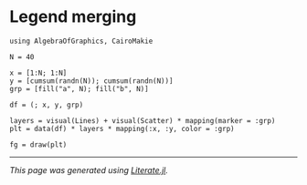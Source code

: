 # Legend merging

````@example legend_merging
using AlgebraOfGraphics, CairoMakie

N = 40

x = [1:N; 1:N]
y = [cumsum(randn(N)); cumsum(randn(N))]
grp = [fill("a", N); fill("b", N)]

df = (; x, y, grp)

layers = visual(Lines) + visual(Scatter) * mapping(marker = :grp)
plt = data(df) * layers * mapping(:x, :y, color = :grp)

fg = draw(plt)
````

---

*This page was generated using [Literate.jl](https://github.com/fredrikekre/Literate.jl).*

